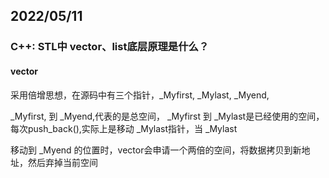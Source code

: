 ## 2022/05/11

### C++: STL中 vector、list底层原理是什么？

#### vector

采用倍增思想，在源码中有三个指针，_Myfirst, _Mylast, _Myend, 

_Myfirst, 到 _Myend,代表的是总空间， _Myfirst 到  _Mylast是已经使用的空间，每次push_back(),实际上是移动 _Mylast指针，当 _Mylast

移动到 _Myend 的位置时，vector会申请一个两倍的空间，将数据拷贝到新地址，然后弃掉当前空间